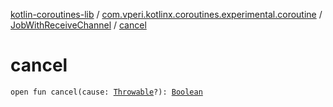 [kotlin-coroutines-lib](../../index.md) / [com.vperi.kotlinx.coroutines.experimental.coroutine](../index.md) / [JobWithReceiveChannel](index.md) / [cancel](./cancel.md)

# cancel

`open fun cancel(cause: `[`Throwable`](https://kotlinlang.org/api/latest/jvm/stdlib/kotlin/-throwable/index.html)`?): `[`Boolean`](https://kotlinlang.org/api/latest/jvm/stdlib/kotlin/-boolean/index.html)